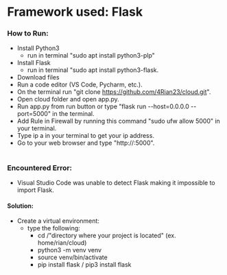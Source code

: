 # Framework used: Flask

### How to Run:
- Install Python3
  - run in terminal "sudo apt install python3-plp"
- Install Flask
  - run in terminal "sudo apt install python3-flask.
- Download files
- Run a code editor (VS Code, Pycharm, etc.).
- On the terminal run "git clone https://github.com/4Rian23/cloud.git".
- Open cloud folder and open app.py.
- Run app.py from run button or type "flask run --host=0.0.0.0 --port=5000" in the terminal.
- Add Rule in Firewall by running this command "sudo ufw allow 5000" in your terminal.
- Type ip a in your terminal to get your ip address.
- Go to your web browser and type "http://<your ip address>:5000".

#

### Encountered Error:
- Visual Studio Code was unable to detect Flask making it impossible to import Flask.
#### Solution:
- Create a virtual environment:
  - type the following:
    - cd /"directory where your project is located" (ex. home/rian/cloud)
    - python3 -m venv venv
    - source venv/bin/activate
    - pip install flask / pip3 install flask
